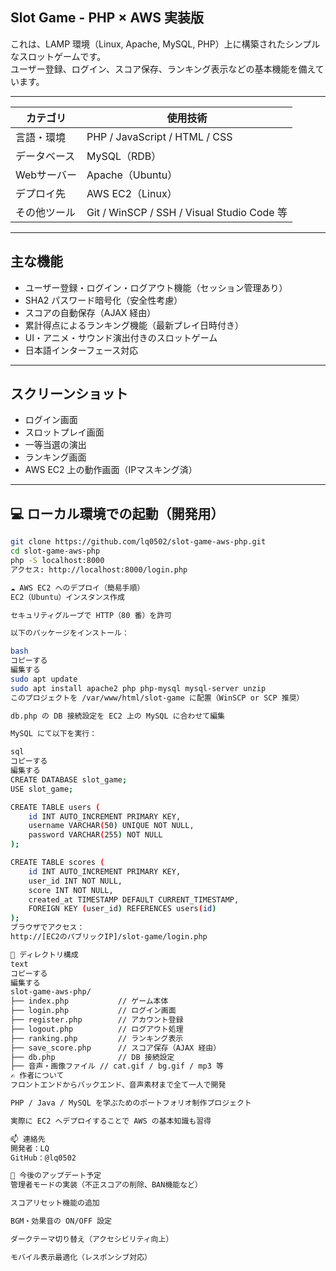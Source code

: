 ## Slot Game - PHP × AWS 実装版

これは、LAMP 環境（Linux, Apache, MySQL, PHP）上に構築されたシンプルなスロットゲームです。  
ユーザー登録、ログイン、スコア保存、ランキング表示などの基本機能を備えています。

---
| カテゴリ       | 使用技術                              |
|----------------|--------------------------------------------|
| 言語・環境     | PHP / JavaScript / HTML / CSS             |
| データベース   | MySQL（RDB）                              |
| Webサーバー    | Apache（Ubuntu）                          |
| デプロイ先     | AWS EC2（Linux）                          |
| その他ツール   | Git / WinSCP / SSH / Visual Studio Code 等 |

---

## 主な機能

- ユーザー登録・ログイン・ログアウト機能（セッション管理あり）
- SHA2 パスワード暗号化（安全性考慮）
- スコアの自動保存（AJAX 経由）
- 累計得点によるランキング機能（最新プレイ日時付き）
- UI・アニメ・サウンド演出付きのスロットゲーム
- 日本語インターフェース対応

---

## スクリーンショット

- ログイン画面
- スロットプレイ画面
- 一等当選の演出
- ランキング画面
- AWS EC2 上の動作画面（IPマスキング済）

---

## 💻 ローカル環境での起動（開発用）

```bash
git clone https://github.com/lq0502/slot-game-aws-php.git
cd slot-game-aws-php
php -S localhost:8000
アクセス: http://localhost:8000/login.php

☁️ AWS EC2 へのデプロイ（簡易手順）
EC2（Ubuntu）インスタンス作成

セキュリティグループで HTTP（80 番）を許可

以下のパッケージをインストール：

bash
コピーする
編集する
sudo apt update
sudo apt install apache2 php php-mysql mysql-server unzip
このプロジェクトを /var/www/html/slot-game に配置（WinSCP or SCP 推奨）

db.php の DB 接続設定を EC2 上の MySQL に合わせて編集

MySQL にて以下を実行：

sql
コピーする
編集する
CREATE DATABASE slot_game;
USE slot_game;

CREATE TABLE users (
    id INT AUTO_INCREMENT PRIMARY KEY,
    username VARCHAR(50) UNIQUE NOT NULL,
    password VARCHAR(255) NOT NULL
);

CREATE TABLE scores (
    id INT AUTO_INCREMENT PRIMARY KEY,
    user_id INT NOT NULL,
    score INT NOT NULL,
    created_at TIMESTAMP DEFAULT CURRENT_TIMESTAMP,
    FOREIGN KEY (user_id) REFERENCES users(id)
);
ブラウザでアクセス：
http://[EC2のパブリックIP]/slot-game/login.php

📂 ディレクトリ構成
text
コピーする
編集する
slot-game-aws-php/
├── index.php           // ゲーム本体
├── login.php           // ログイン画面
├── register.php        // アカウント登録
├── logout.php          // ログアウト処理
├── ranking.php         // ランキング表示
├── save_score.php      // スコア保存（AJAX 経由）
├── db.php              // DB 接続設定
├── 音声・画像ファイル // cat.gif / bg.gif / mp3 等
✍️ 作者について
フロントエンドからバックエンド、音声素材まで全て一人で開発

PHP / Java / MySQL を学ぶためのポートフォリオ制作プロジェクト

実際に EC2 へデプロイすることで AWS の基本知識も習得

📫 連絡先
開発者：LQ
GitHub：@lq0502

🏁 今後のアップデート予定
管理者モードの実装（不正スコアの削除、BAN機能など）

スコアリセット機能の追加

BGM・効果音の ON/OFF 設定

ダークテーマ切り替え（アクセシビリティ向上）

モバイル表示最適化（レスポンシブ対応）
